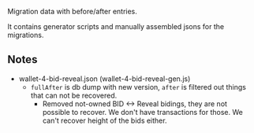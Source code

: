 Migration data with before/after entries.

It contains generator scripts and manually assembled jsons for the migrations.

## Notes
  - wallet-4-bid-reveal.json (wallet-4-bid-reveal-gen.js)
    - `fullAfter` is db dump with new version, `after` is filtered out things
    that can not be recovered.
      - Removed not-owned BID <-> Reveal bidings, they are not possible to
      recover. We don't have transactions for those. We can't recover height of
      the bids either.
